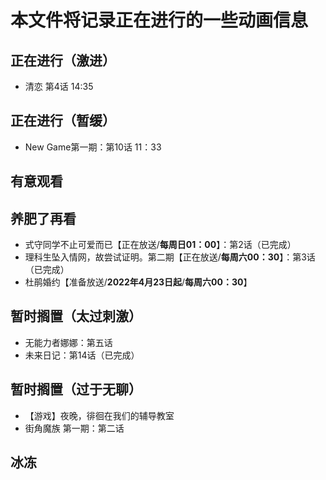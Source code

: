 # 本文件将记录正在进行的一些动画信息

## 正在进行（激进）

- 清恋 第4话 14:35

## 正在进行（暂缓）

- New Game第一期：第10话 11：33

## 有意观看


## 养肥了再看

- 式守同学不止可爱而已【正在放送/**每周日01：00**】：第2话（已完成）
- 理科生坠入情网，故尝试证明。第二期【正在放送/**每周六00：30**】：第3话（已完成）
- 杜鹃婚约【准备放送/**2022年4月23日起**/**每周六00：30**】

## 暂时搁置（太过刺激）

- 无能力者娜娜：第五话
- 未来日记：第14话（已完成）

## 暂时搁置（过于无聊）

- 【游戏】夜晚，徘徊在我们的辅导教室
- 街角魔族 第一期：第二话

## 冰冻

